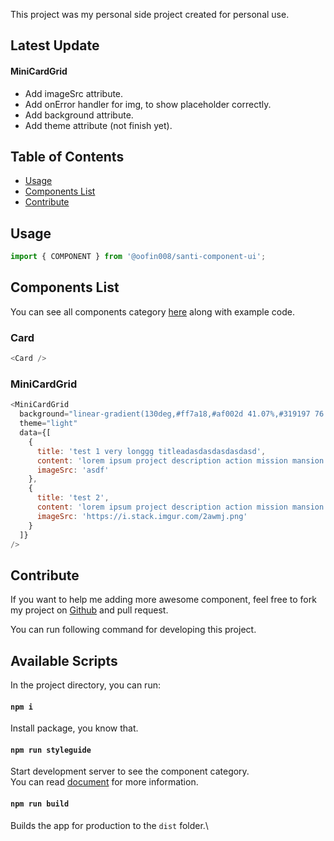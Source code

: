 This project was my personal side project created for personal use.

## Latest Update
#### MiniCardGrid
 - Add imageSrc attribute.
 - Add onError handler for img, to show placeholder correctly.
 - Add background attribute.
 - Add theme attribute (not finish yet).

## Table of Contents

- [Usage](#usage)
- [Components List](#components-list)
- [Contribute](#contribute)

## Usage

```js
import { COMPONENT } from '@oofin008/santi-component-ui';
```

## Components List
You can see all components category [here](https://santi-component-ui.web.app/) along with example code.
### Card

```js
<Card />
```

### MiniCardGrid

```js
<MiniCardGrid
  background="linear-gradient(130deg,#ff7a18,#af002d 41.07%,#319197 76.05%)"
  theme="light"
  data={[
    {
      title: 'test 1 very longgg titleadasdasdasdasdasd',
      content: 'lorem ipsum project description action mission mansion',
      imageSrc: 'asdf'
    },
    {
      title: 'test 2',
      content: 'lorem ipsum project description action mission mansion',
      imageSrc: 'https://i.stack.imgur.com/2awmj.png'
    }
  ]}
/>
```

## Contribute

If you want to help me adding more awesome component, feel free to fork my project on [Github](https://github.com/oofin008/santi_component_ui) and pull request.

You can run following command for developing this project.

## Available Scripts

In the project directory, you can run: 
#### `npm i`
Install package, you know that.

#### `npm run styleguide`

Start development server to see the component category.\
You can read [document](https://styled-components.com/docs) for more information.

#### `npm run build`

Builds the app for production to the `dist` folder.\
